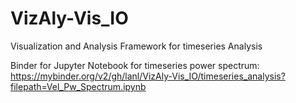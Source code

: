 # VizAly-Vis_IO
Visualization and Analysis Framework for timeseries Analysis

Binder for Jupyter Notebook for timeseries power spectrum:
https://mybinder.org/v2/gh/lanl/VizAly-Vis_IO/timeseries_analysis?filepath=Vel_Pw_Spectrum.ipynb
